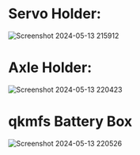 # Servo Holder:

![Screenshot 2024-05-13 215912](https://github.com/Faisal-Shahbaz/Electrium-projects/assets/117088698/c1100ca4-f0a9-44e1-9076-86763a353b25)

# Axle Holder:

![Screenshot 2024-05-13 220423](https://github.com/Faisal-Shahbaz/Electrium-projects/assets/117088698/8f586a1b-050a-4466-8275-40a4712b9ec4)

# qkmfs Battery Box

![Screenshot 2024-05-13 220526](https://github.com/Faisal-Shahbaz/Electrium-projects/assets/117088698/8f5be27a-7bec-49bd-b16f-7e77fb995d01)
